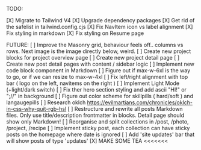 TODO:

[X] Migrate to Tailwind V4
[X] Upgrade dependency packages
[X] Get rid of the safelist in tailwind.config.cjs
[X] Fix NavItem icon vs label alignment
[X] Fix styling in markdown
[X] Fix styling on Resume page

FUTURE:
[ ] Improve the Masonry grid, behaviour feels off.. columns vs rows. Next image is the image directly below, weird.
[ ] Create new project blocks for project overview page
[ ] Create new project detail page
[ ] Create new post detail pages with content / sidebar logic
[ ] Implement new code block component in Markdown
[ ] Figure out if max-w-6xl is the way to go, or if we can resize to max-w-4xl
[ ] Fix left/right alignment with top bar ( logo on the left, navitems on the right )
[ ] Implement Light Mode (+light/dark switch)
[ ] Fix ther hero section styling and add ascii "HI!" or ";//" in background
[ ] Figure out color scheme for skillpills ( hard/soft ) and langaugepills
[ ] Research oklch https://evilmartians.com/chronicles/oklch-in-css-why-quit-rgb-hsl
[ ] Restructure and rewrite all posts Markdown files. Only use title/description frontmatter in blocks. Detail page should show only Markdown!
[ ] Reorganise and split collections in /post, /photo, /project, /recipe
[ ] Implement sticky post, each collection can have sticky posts on the homepage where date is ignored
[ ] Add 'site updates' bar that will show posts of type 'updates'
[X] MAKE SOME TEA <<<<<<<
